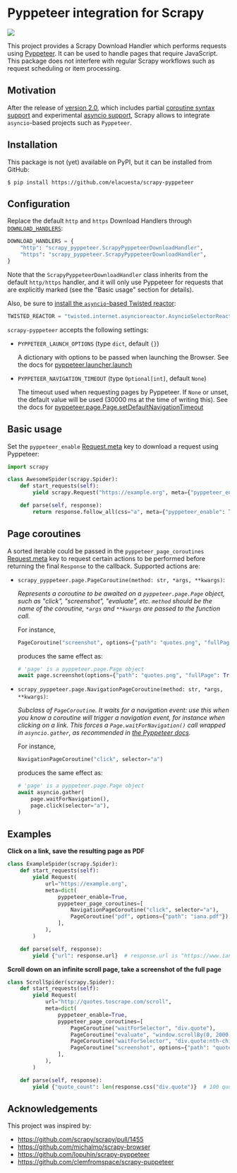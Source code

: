 # Pyppeteer integration for Scrapy
![](https://github.com/elacuesta/scrapy-pyppeteer/workflows/Build/badge.svg)

This project provides a Scrapy Download Handler which performs requests using
[Pyppeteer](https://github.com/miyakogi/pyppeteer). It can be used to handle
pages that require JavaScript. This package does not interfere with regular
Scrapy workflows such as request scheduling or item processing.


## Motivation

After the release of [version 2.0](https://docs.scrapy.org/en/latest/news.html#scrapy-2-0-0-2020-03-03),
which includes partial [coroutine syntax support](https://docs.scrapy.org/en/2.0/topics/coroutines.html)
and experimental [asyncio support](https://docs.scrapy.org/en/2.0/topics/asyncio.html), Scrapy allows
to integrate `asyncio`-based projects such as `Pyppeteer`.


## Installation

This package is not (yet) available on PyPI, but it can be installed from GitHub:
```
$ pip install https://github.com/elacuesta/scrapy-pyppeteer
```

## Configuration

Replace the default `http` and `https` Download Handlers through
[`DOWNLOAD_HANDLERS`](https://docs.scrapy.org/en/latest/topics/settings.html):

```python
DOWNLOAD_HANDLERS = {
    "http": "scrapy_pyppeteer.ScrapyPyppeteerDownloadHandler",
    "https": "scrapy_pyppeteer.ScrapyPyppeteerDownloadHandler",
}
```

Note that the `ScrapyPyppeteerDownloadHandler` class inherits from the default
`http/https` handler, and it will only use Pyppeteer for requests that are
explicitly marked (see the "Basic usage" section for details).

Also, be sure to [install the `asyncio`-based Twisted reactor](https://docs.scrapy.org/en/latest/topics/asyncio.html#installing-the-asyncio-reactor):

```python
TWISTED_REACTOR = "twisted.internet.asyncioreactor.AsyncioSelectorReactor"
```

`scrapy-pyppeteer` accepts the following settings:

* `PYPPETEER_LAUNCH_OPTIONS` (type `dict`, default `{}`)

    A dictionary with options to be passed when launching the Browser.
    See the docs for [pyppeteer.launcher.launch](https://miyakogi.github.io/pyppeteer/reference.html#pyppeteer.launcher.launch)

* `PYPPETEER_NAVIGATION_TIMEOUT` (type `Optional[int]`, default `None`)

    The timeout used when requesting pages by Pyppeteer. If `None` or unset,
    the default value will be used (30000 ms at the time of writing this).
    See the docs for [pyppeteer.page.Page.setDefaultNavigationTimeout](https://miyakogi.github.io/pyppeteer/reference.html#pyppeteer.page.Page.setDefaultNavigationTimeout)


## Basic usage

Set the `pyppeteer_enable` [Request.meta](https://docs.scrapy.org/en/latest/topics/request-response.html#scrapy.http.Request.meta)
key to download a request using Pyppeteer:

```python
import scrapy

class AwesomeSpider(scrapy.Spider):
    def start_requests(self):
        yield scrapy.Request("https://example.org", meta={"pyppeteer_enable": True})

    def parse(self, response):
        return response.follow_all(css="a", meta={"pyppeteer_enable": True})
```


## Page coroutines

A sorted iterable could be passed in the `pyppeteer_page_coroutines`
[Request.meta](https://docs.scrapy.org/en/latest/topics/request-response.html#scrapy.http.Request.meta)
key to request certain actions to be performed before returning the final `Response`
to the callback. Supported actions are:

* `scrapy_pyppeteer.page.PageCoroutine(method: str, *args, **kwargs)`:

    _Represents a coroutine to be awaited on a `pyppeteer.page.Page` object,
    such as "click", "screenshot", "evaluate", etc.
    `method` should be the name of the coroutine, `*args` and `**kwargs`
    are passed to the function call._

    For instance,
    ```python
    PageCoroutine("screenshot", options={"path": "quotes.png", "fullPage": True})
    ```

    produces the same effect as:
    ```python
    # 'page' is a pyppeteer.page.Page object
    await page.screenshot(options={"path": "quotes.png", "fullPage": True})
    ```

* `scrapy_pyppeteer.page.NavigationPageCoroutine(method: str, *args, **kwargs)`:

    _Subclass of `PageCoroutine`. It waits for a navigation event: use this when you know
    a coroutine will trigger a navigation event, for instance when clicking on a link.
    This forces a `Page.waitForNavigation()` call wrapped in `asyncio.gather`, as recommended in
    [the Pyppeteer docs](https://miyakogi.github.io/pyppeteer/reference.html#pyppeteer.page.Page.click)._

    For instance,
    ```python
    NavigationPageCoroutine("click", selector="a")
    ```

    produces the same effect as:
    ```python
    # 'page' is a pyppeteer.page.Page object
    await asyncio.gather(
        page.waitForNavigation(),
        page.click(selector="a"),
    )
    ```


## Examples

**Click on a link, save the resulting page as PDF**

```python
class ExampleSpider(scrapy.Spider):
    def start_requests(self):
        yield Request(
            url="https://example.org",
            meta=dict(
                pyppeteer_enable=True,
                pyppeteer_page_coroutines=[
                    NavigationPageCoroutine("click", selector="a"),
                    PageCoroutine("pdf", options={"path": "iana.pdf"}),
                ],
            ),
        )

    def parse(self, response):
        yield {"url": response.url}  # response.url is "https://www.iana.org/domains/reserved"
```

**Scroll down on an infinite scroll page, take a screenshot of the full page**

```python
class ScrollSpider(scrapy.Spider):
    def start_requests(self):
        yield Request(
            url="http://quotes.toscrape.com/scroll",
            meta=dict(
                pyppeteer_enable=True,
                pyppeteer_page_coroutines=[
                    PageCoroutine("waitForSelector", "div.quote"),
                    PageCoroutine("evaluate", "window.scrollBy(0, 2000)"),
                    PageCoroutine("waitForSelector", "div.quote:nth-child(11)"),  # 10 per page
                    PageCoroutine("screenshot", options={"path": "quotes.png", "fullPage": True}),
                ],
            ),
        )

    def parse(self, response):
        yield {"quote_count": len(response.css("div.quote")}  # 100 quotes
```


## Acknowledgements

This project was inspired by:

* https://github.com/scrapy/scrapy/pull/1455
* https://github.com/michalmo/scrapy-browser
* https://github.com/lopuhin/scrapy-pyppeteer
* https://github.com/clemfromspace/scrapy-puppeteer
